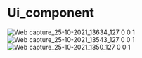 # Ui_component
![Web capture_25-10-2021_13634_127 0 0 1](https://user-images.githubusercontent.com/65081195/138655472-5e60ec31-cf51-4eb0-8352-55d330690d53.jpeg)
![Web capture_25-10-2021_13543_127 0 0 1](https://user-images.githubusercontent.com/65081195/138655479-f7de8f35-b620-45e3-9df3-e2d3bd1fb031.jpeg)
![Web capture_25-10-2021_1350_127 0 0 1](https://user-images.githubusercontent.com/65081195/138655483-c87b7022-9e64-4060-ad32-3ef46301e06e.jpeg)
